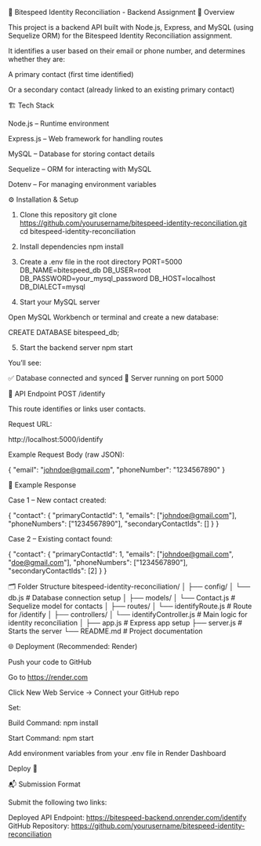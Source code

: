 🧩 Bitespeed Identity Reconciliation - Backend Assignment
🚀 Overview

This project is a backend API built with Node.js, Express, and MySQL (using Sequelize ORM) for the Bitespeed Identity Reconciliation assignment.

It identifies a user based on their email or phone number, and determines whether they are:

A primary contact (first time identified)

Or a secondary contact (already linked to an existing primary contact)

🏗️ Tech Stack

Node.js – Runtime environment

Express.js – Web framework for handling routes

MySQL – Database for storing contact details

Sequelize – ORM for interacting with MySQL

Dotenv – For managing environment variables

⚙️ Installation & Setup
1. Clone this repository
git clone https://github.com/yourusername/bitespeed-identity-reconciliation.git
cd bitespeed-identity-reconciliation

2. Install dependencies
npm install

3. Create a .env file in the root directory
PORT=5000
DB_NAME=bitespeed_db
DB_USER=root
DB_PASSWORD=your_mysql_password
DB_HOST=localhost
DB_DIALECT=mysql

4. Start your MySQL server

Open MySQL Workbench or terminal and create a new database:

CREATE DATABASE bitespeed_db;

5. Start the backend server
npm start


You’ll see:

✅ Database connected and synced
🚀 Server running on port 5000

📍 API Endpoint
POST /identify

This route identifies or links user contacts.

Request URL:

http://localhost:5000/identify


Example Request Body (raw JSON):

{
  "email": "johndoe@gmail.com",
  "phoneNumber": "1234567890"
}

🧾 Example Response

Case 1 – New contact created:

{
  "contact": {
    "primaryContactId": 1,
    "emails": ["johndoe@gmail.com"],
    "phoneNumbers": ["1234567890"],
    "secondaryContactIds": []
  }
}


Case 2 – Existing contact found:

{
  "contact": {
    "primaryContactId": 1,
    "emails": ["johndoe@gmail.com", "doe@gmail.com"],
    "phoneNumbers": ["1234567890"],
    "secondaryContactIds": [2]
  }
}

🗂️ Folder Structure
bitespeed-identity-reconciliation/
│
├── config/
│   └── db.js              # Database connection setup
│
├── models/
│   └── Contact.js         # Sequelize model for contacts
│
├── routes/
│   └── identifyRoute.js   # Route for /identify
│
├── controllers/
│   └── identifyController.js  # Main logic for identity reconciliation
│
├── app.js                 # Express app setup
├── server.js              # Starts the server
└── README.md              # Project documentation

🌐 Deployment (Recommended: Render)

Push your code to GitHub

Go to https://render.com

Click New Web Service → Connect your GitHub repo

Set:

Build Command: npm install

Start Command: npm start

Add environment variables from your .env file in Render Dashboard

Deploy 🎉

📬 Submission Format

Submit the following two links:

Deployed API Endpoint: https://bitespeed-backend.onrender.com/identify
GitHub Repository: https://github.com/yourusername/bitespeed-identity-reconciliation
